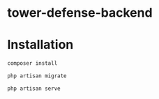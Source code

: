 # tower-defense-backend
# Installation
```bash
composer install
```
```bash
php artisan migrate
```
```bash
php artisan serve
```
